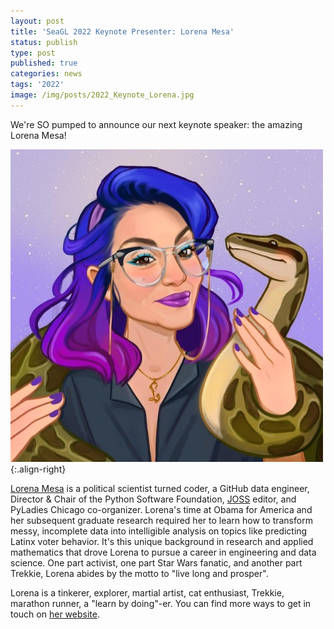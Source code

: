 ```yaml
---
layout: post
title: 'SeaGL 2022 Keynote Presenter: Lorena Mesa'
status: publish
type: post
published: true
categories: news
tags: '2022'
image: /img/posts/2022_Keynote_Lorena.jpg
---
```


We're SO pumped to announce our next keynote speaker: the amazing Lorena Mesa!

![Lorena Mesa](/img/posts/2022_Keynote_Lorena.jpg){:.align-right}

[Lorena Mesa](https://lorenamesa.com) is a political scientist turned coder, a GitHub data engineer, Director & Chair of the Python Software Foundation, [JOSS](https://joss.theoj.org/about) editor, and PyLadies Chicago co-organizer. Lorena's time at Obama for America and her subsequent graduate research required her to learn how to transform messy, incomplete data into intelligible analysis on topics like predicting Latinx voter behavior. It's this unique background in research and applied mathematics that drove Lorena to pursue a career in engineering and data science. One part activist, one part Star Wars fanatic, and another part Trekkie, Lorena abides by the motto to "live long and prosper".

Lorena is a tinkerer, explorer, martial artist, cat enthusiast, Trekkie, marathon runner, a "learn by doing"-er. You can find more ways to get in touch on [her website](https://lorenamesa.com).

